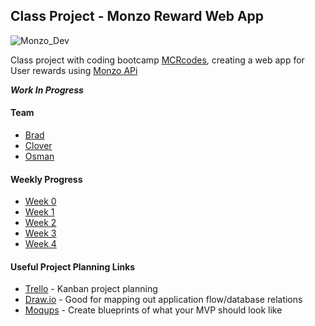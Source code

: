 ## Class Project - Monzo Reward Web App

![Monzo_Dev](https://mondoimages.s3.amazonaws.com/logos/monzo-horizontal-darkBg-gt100px.svg)

Class project with coding bootcamp [MCRcodes](https://github.com/MCRcodes), creating a web app for User rewards using [Monzo APi](https://developers.monzo.com/)

___Work In Progress___

#### Team
- [Brad](https://github.com/bradlead)
- [Clover](https://github.com/cloverc)
- [Osman](https://github.com/SharifCoding)

#### Weekly Progress
- [Week 0](./Week_0/README.md)
- [Week 1](./Week_1/README.md)
- [Week 2](./Week_2/README.md)
- [Week 3](./Week_3/README.md)
- [Week 4](./Week_4/README.md)

#### Useful Project Planning Links
* [Trello](https://www.trello.com) - Kanban project planning
* [Draw.io](https://www.draw.io) - Good for mapping out application flow/database relations
* [Moqups](https://moqups.com/) - Create blueprints of what your MVP should look like
